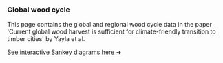 ### Global wood cycle

This page contains the global and regional wood cycle data in the paper 'Current global wood harvest is sufficient for climate-friendly transition to timber cities' by Yayla et al.

<a href="https://alperenyayla.github.io/globalwoodcycle/">See interactive Sankey diagrams here &#10140;</a>
